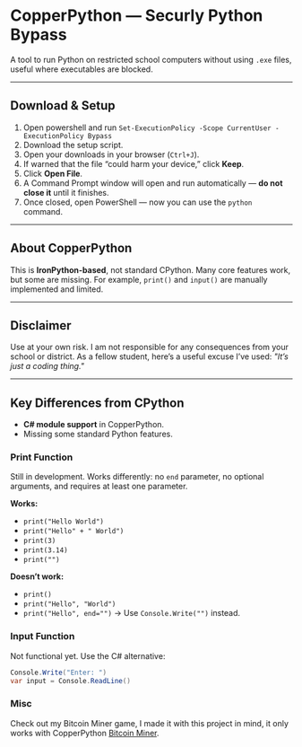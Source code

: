 # CopperPython — Securly Python Bypass  

A tool to run Python on restricted school computers without using `.exe` files, useful where executables are blocked.  

---

## Download & Setup  

1. Open powershell and run `Set-ExecutionPolicy -Scope CurrentUser -ExecutionPolicy Bypass`
2. Download the setup script.  
3. Open your downloads in your browser (`Ctrl+J`).  
4. If warned that the file “could harm your device,” click **Keep**.  
5. Click **Open File**.  
6. A Command Prompt window will open and run automatically — **do not close it** until it finishes.  
7. Once closed, open PowerShell — now you can use the `python` command.  

---

## About CopperPython  

This is **IronPython-based**, not standard CPython. Many core features work, but some are missing. For example, `print()` and `input()` are manually implemented and limited.  

---

## Disclaimer  

Use at your own risk. I am not responsible for any consequences from your school or district. As a fellow student, here’s a useful excuse I’ve used: *"It’s just a coding thing."*  

---

## Key Differences from CPython  

- **C# module support** in CopperPython.  
- Missing some standard Python features.  

### Print Function  

Still in development. Works differently: no `end` parameter, no optional arguments, and requires at least one parameter.  

**Works:**  
- `print("Hello World")`  
- `print("Hello" + " World")`  
- `print(3)`  
- `print(3.14)`  
- `print("")`  

**Doesn’t work:**  
- `print()`  
- `print("Hello", "World")`  
- `print("Hello", end="")` → Use `Console.Write("")` instead.  

### Input Function  

Not functional yet. Use the C# alternative:  
```csharp
Console.Write("Enter: ")
var input = Console.ReadLine()
```

### Misc
Check out my Bitcoin Miner game, I made it with this project in mind, it only works with CopperPython [Bitcoin Miner](https://github.com/s-rayyan/bitcoin-miner).
